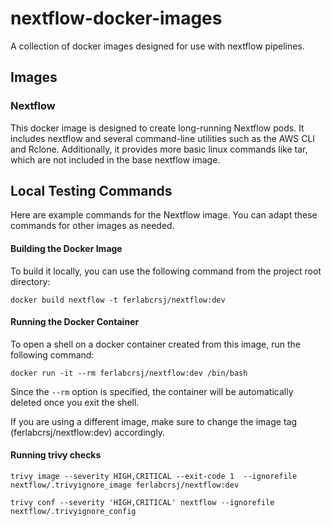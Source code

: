 # nextflow-docker-images
A collection of docker images designed for use with nextflow pipelines.



## Images

### Nextflow
This docker image is designed to create long-running Nextflow pods. It includes nextflow and several command-line
utilities such as the AWS CLI and Rclone. Additionally, it provides more basic linux commands like tar, which are 
not included in the base nextflow image.


## Local Testing Commands

Here are example commands for the Nextflow image. You can adapt these commands for other images as needed.

#### Building the Docker Image

To build it locally, you can use the following command from the project root directory:

```
docker build nextflow -t ferlabcrsj/nextflow:dev
```

#### Running the Docker Container
To open a shell on a docker container created from this image, run the following command:

```
docker run -it --rm ferlabcrsj/nextflow:dev /bin/bash
```


Since the `--rm` option is specified, the container will be automatically deleted once you exit the shell.

If you are using a different image, make sure to change the image tag (ferlabcrsj/nextflow:dev) accordingly.

#### Running trivy checks

```
trivy image --severity HIGH,CRITICAL --exit-code 1  --ignorefile nextflow/.trivyignore_image ferlabcrsj/nextflow:dev

trivy conf --severity 'HIGH,CRITICAL' nextflow --ignorefile nextflow/.trivyignore_config
```
